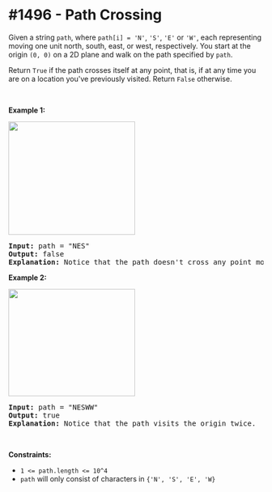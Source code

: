 # \#1496 - Path Crossing
<p>Given a string&nbsp;<code>path</code>, where <code>path[i] =&nbsp;&#39;N&#39;</code>, <code>&#39;S&#39;</code>, <code>&#39;E&#39;</code>&nbsp;or&nbsp;<code>&#39;W&#39;</code>, each representing moving one unit north, south, east, or west, respectively. You start at the origin <code>(0, 0)</code> on a 2D plane and walk on the path specified by <code>path</code>.</p>

<p>Return <code>True</code> if the path crosses itself at any point, that is, if at any time you are on a location you&#39;ve previously visited. Return <code>False</code> otherwise.</p>

<p>&nbsp;</p>
<p><strong>Example 1:</strong></p>

<p><img alt="" src="https://assets.leetcode.com/uploads/2020/06/10/screen-shot-2020-06-10-at-123929-pm.png" style="width: 250px; height: 224px;" /></p>

<pre>
<strong>Input:</strong> path = &quot;NES&quot;
<strong>Output:</strong> false 
<strong>Explanation:</strong> Notice that the path doesn&#39;t cross any point more than once.
</pre>

<p><strong>Example 2:</strong></p>

<p><img alt="" src="https://assets.leetcode.com/uploads/2020/06/10/screen-shot-2020-06-10-at-123843-pm.png" style="width: 250px; height: 212px;" /></p>

<pre>
<strong>Input:</strong> path = &quot;NESWW&quot;
<strong>Output:</strong> true
<strong>Explanation:</strong> Notice that the path visits the origin twice.</pre>

<p>&nbsp;</p>
<p><strong>Constraints:</strong></p>

<ul>
	<li><code>1 &lt;= path.length &lt;= 10^4</code></li>
	<li><code>path</code> will only consist of characters in&nbsp;<code>{&#39;N&#39;, &#39;S&#39;, &#39;E&#39;, &#39;W}</code></li>
</ul>
